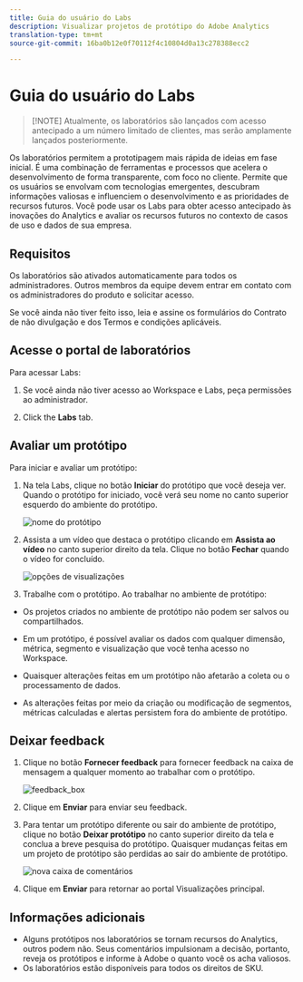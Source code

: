 ```yaml
---
title: Guia do usuário do Labs
description: Visualizar projetos de protótipo do Adobe Analytics
translation-type: tm+mt
source-git-commit: 16ba0b12e0f70112f4c10804d0a13c278388ecc2

---
```




# Guia do usuário do Labs

>[!NOTE] Atualmente, os laboratórios são lançados com acesso antecipado a um número limitado de clientes, mas serão amplamente lançados posteriormente.

Os laboratórios permitem a prototipagem mais rápida de ideias em fase inicial. É uma combinação de ferramentas e processos que acelera o desenvolvimento de forma transparente, com foco no cliente. Permite que os usuários se envolvam com tecnologias emergentes, descubram informações valiosas e influenciem o desenvolvimento e as prioridades de recursos futuros. Você pode usar os Labs para obter acesso antecipado às inovações do Analytics e avaliar os recursos futuros no contexto de casos de uso e dados de sua empresa.

## Requisitos

Os laboratórios são ativados automaticamente para todos os administradores. Outros membros da equipe devem entrar em contato com os administradores do produto e solicitar acesso.

Se você ainda não tiver feito isso, leia e assine os formulários do Contrato de não divulgação e dos Termos e condições aplicáveis.

## Acesse o portal de laboratórios

Para acessar Labs:

1. Se você ainda não tiver acesso ao Workspace e Labs, peça permissões ao administrador.

1. Click the **Labs** tab.

## Avaliar um protótipo

Para iniciar e avaliar um protótipo:

1. Na tela Labs, clique no botão **Iniciar** do protótipo que você deseja ver. Quando o protótipo for iniciado, você verá seu nome no canto superior esquerdo do ambiente do protótipo.

   ![nome do protótipo](https://user-images.githubusercontent.com/29133525/58670566-c03b6c00-82fc-11e9-8b29-ee34260c4024.png)

1. Assista a um vídeo que destaca o protótipo clicando em **Assista ao vídeo** no canto superior direito da tela. Clique no botão **Fechar** quando o vídeo for concluído.

   ![opções de visualizações](https://user-images.githubusercontent.com/29133525/58670261-a2213c00-82fb-11e9-88db-cc839c98fdab.png)

1. Trabalhe com o protótipo. Ao trabalhar no ambiente de protótipo:

* Os projetos criados no ambiente de protótipo não podem ser salvos ou compartilhados.

* Em um protótipo, é possível avaliar os dados com qualquer dimensão, métrica, segmento e visualização que você tenha acesso no Workspace.

* Quaisquer alterações feitas em um protótipo não afetarão a coleta ou o processamento de dados.

* As alterações feitas por meio da criação ou modificação de segmentos, métricas calculadas e alertas persistem fora do ambiente de protótipo.

## Deixar feedback

1. Clique no botão **Fornecer feedback** para fornecer feedback na caixa de mensagem a qualquer momento ao trabalhar com o protótipo.

   ![feedback_box](https://user-images.githubusercontent.com/29133525/58670344-f0363f80-82fb-11e9-8824-ec2b41f7187a.png)

1. Clique em **Enviar** para enviar seu feedback.

1. Para tentar um protótipo diferente ou sair do ambiente de protótipo, clique no botão **Deixar protótipo** no canto superior direito da tela e conclua a breve pesquisa do protótipo. Quaisquer mudanças feitas em um projeto de protótipo são perdidas ao sair do ambiente de protótipo.

   ![nova caixa de comentários](https://git.corp.adobe.com/storage/user/26539/files/d067e300-a95e-11e9-9208-74339dafe75e)

1. Clique em **Enviar** para retornar ao portal Visualizações principal.

## Informações adicionais

* Alguns protótipos nos laboratórios se tornam recursos do Analytics, outros podem não. Seus comentários impulsionam a decisão, portanto, reveja os protótipos e informe à Adobe o quanto você os acha valiosos.
* Os laboratórios estão disponíveis para todos os direitos de SKU.
